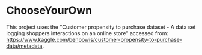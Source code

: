 # ChooseYourOwn

This project uses the "Customer propensity to purchase dataset - A data set logging shoppers interactions on an online store" accessed from:
https://www.kaggle.com/benpowis/customer-propensity-to-purchase-data/metadata.
